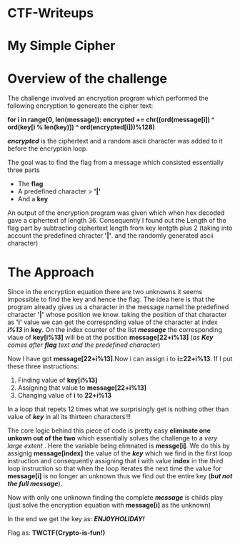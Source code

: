 # CTF-Writeups

# My Simple Cipher

# Overview of the challenge

The challenge involved an encryption program which performed the following encryption to genereate the cipher text:

**for i in range(0, len(message)):
  encrypted += chr((ord(message[i]) ^ ord(key[i % len(key)]) ^ ord(encrypted[i]))%128)**

***encrypted*** is the ciphertext and a random ascii character was added to it before the encryption loop.

The goal was to find the flag from a message which consisted essentially three parts
- The **flag** 
- A predefined character > **'|'**
- And a **key**

An output of the encryption program was given which when hex decoded gave a ciphertext of length 36.
Consequently I found out the Length of the flag part by subtracting ciphertext length from key lentgth plus 2 (taking into account the predefined chracter 
**'|'**.
and the randomly generated ascii character) 

# The Approach

Since in the encryption equation there are two unknowns it seems impossible to find the key and hence the flag.
The idea here is that the program already gives us a character in the message namel the predefined character 
 **'|'**
whose position we know.
taking the position of that character as **'i'** value we can get the correspnding value of the character at index ***i%13*** in **key**. 
On the index counter of the list ***message*** the corresponding vlaue of **key[i%13]** will be at the position **message[22+i%13]** (*as **Key** comes after **flag** text and the predefined character*)

Now I have got **message[22+i%13]**.Now i can assign i to **i=22+i%13**. 
If I put these three instructions:
1. Finding value of **key[i%13]**
2. Assigning that value to **message[22+i%13]**
3. Changing value of **i** to **22+i%13**

In a loop that repets 12 times what we surprisingly get is nothing other than value of ***key*** in all its thirteen characters!!!

The core logic behind this piece of code is pretty easy **eliminate one unkown out of the two** which essentially solves the challenge to a *very large extent* .
Here the variable being elimnated is **messge[i]**.
We do this by assignig **message[index]** the value of the ***key*** which we find in the first loop instruction and consequently assigning that 
**i**
with value 
**index**
in the third loop instruction so that when the loop iterates the next time the value for **message[i]** is no longer an unknown thus we find out the entire key (***but not the full message***).

Now with only one unknown finding the complete ***message*** is childs play (just solve the encryption equation with **message[i]** as the unknown)

In the end we get the key as: ***ENJ0YHOLIDAY!***

Flag as: **TWCTF{Crypto-is-fun!}**






